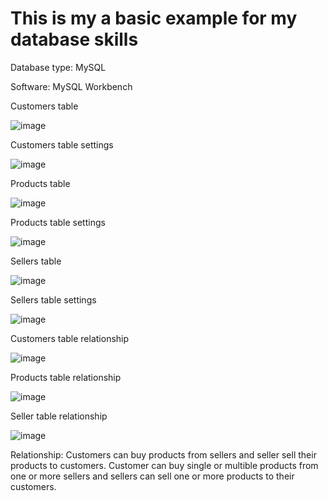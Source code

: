 # This is my a basic example for my database skills

Database type: MySQL

Software: MySQL Workbench

Customers table

![image](https://user-images.githubusercontent.com/132333244/235603888-0311f305-d9ac-42a7-854c-f3df0029e274.png)

Customers table settings

![image](https://user-images.githubusercontent.com/132333244/235604512-a51183c2-b03c-42c6-a1af-dbf54c91b9d0.png)

Products table

![image](https://user-images.githubusercontent.com/132333244/235605049-1b51fb30-d7bf-434d-a5d5-34cb6efe6146.png)

Products table settings

![image](https://user-images.githubusercontent.com/132333244/235605734-eb73463f-39d7-4532-bf80-318c7cfedfe9.png)

Sellers table

![image](https://user-images.githubusercontent.com/132333244/235606197-ce707b6c-6e6f-4c8a-98ee-551c8a6ab727.png)

Sellers table settings

![image](https://user-images.githubusercontent.com/132333244/235606374-d95fa5c5-447d-44da-a2d6-2549e6312be6.png)

Customers table relationship

![image](https://user-images.githubusercontent.com/132333244/235609022-3506e8f6-50e8-48fc-a98d-eb0db0751906.png)

Products table relationship

![image](https://user-images.githubusercontent.com/132333244/235609677-b71b6d65-5860-48b7-8216-084a96e21ac5.png)

Seller table relationship

![image](https://user-images.githubusercontent.com/132333244/235610576-3573c954-521c-43c3-b3d6-cdfc4213e2f9.png)

Relationship: Customers can buy products from sellers and seller sell their products to customers. Customer can buy single or multible products from one or more sellers and sellers can sell one or more products to their customers.
